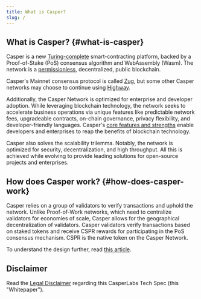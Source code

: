 ```yaml
---
title: What is Casper?
slug: /
---
```


## What is Casper? {#what-is-casper}

Casper is a new [Turing-complete](../concepts/glossary/T.md#turing-complete-blockchain) smart-contracting platform, backed by a Proof-of-Stake (PoS) consensus algorithm and WebAssembly (Wasm). The network is a [permissionless](../concepts/glossary/P.md#permissionless), decentralized, public blockchain.

Casper's Mainnet consensus protocol is called [Zug](./design/zug.md), but some other Casper networks may choose to continue using [Highway](./design/highway.md).

Additionally, the Casper Network is optimized for enterprise and developer adoption. While leveraging blockchain technology, the network seeks to accelerate business operations via unique features like predictable network fees, upgradeable contracts, on-chain governance, privacy flexibility, and developer-friendly languages. Casper's [core features and strengths](../resources/build-on-casper.md) enable developers and enterprises to reap the benefits of blockchain technology.

Casper also solves the scalability trilemma. Notably, the network is optimized for security, decentralization, and high throughput. All this is achieved while evolving to provide leading solutions for open-source projects and enterprises.

## How does Casper work? {#how-does-casper-work}

Casper relies on a group of validators to verify transactions and uphold the network. Unlike Proof-of-Work networks, which need to centralize validators for economies of scale, Casper allows for the geographical decentralization of validators. Casper validators verify transactions based on staked tokens and receive CSPR rewards for participating in the PoS consensus mechanism. CSPR is the native token on the Casper Network.

To understand the design further, read [this article](../concepts/design/casper-design.md).

## Disclaimer

Read the [Legal Disclaimer](../disclaimer.md) regarding this CasperLabs Tech Spec (this "Whitepaper"). 
